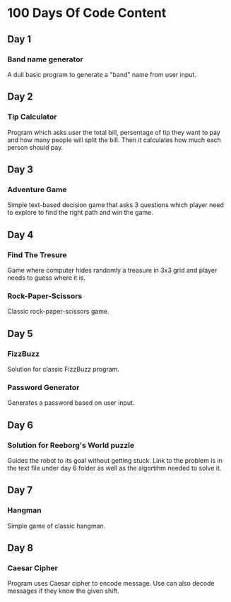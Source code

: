# 100 Days Of Code Content

## Day 1
### Band name generator
A dull basic program to generate a "band" name from user input.

## Day 2
### Tip Calculator
Program which asks user the total bill, persentage of tip they want to pay and how many people will split the bill. Then it calculates how much each person should pay. 

## Day 3
### Adventure Game
Simple text-based decision game that asks 3 questions which player need to explore to find the right path and win the game.

## Day 4
### Find The Tresure
Game where computer hides randomly a treasure in 3x3 grid and player needs to guess where it is.
### Rock-Paper-Scissors
Classic rock-paper-scissors game.

## Day 5
### FizzBuzz
Solution for classic FizzBuzz program.

### Password Generator
Generates a password based on user input.

## Day 6
### Solution for Reeborg's World puzzle
Guides the robot to its goal without getting stuck. Link to the problem is in the text file under day 6 folder as well as the algortihm needed to solve it.

## Day 7 
### Hangman
Simple game of classic hangman.

## Day 8
### Caesar Cipher
Program uses Caesar cipher to encode message. Use can also decode messages if they know the given shift.